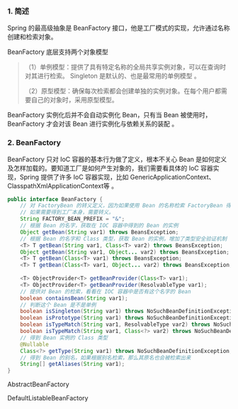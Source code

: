 ### 1. 简述

Spring 的最高级抽象是 BeanFactory 接口，他是工厂模式的实现，允许通过名称创建和检索对象。

BeanFactory 底层支持两个对象模型

> （1）单例模型：提供了具有特定名称的全局共享实例对象，可以在查询时对其进行检索。 Singleton 是默认的、也是最常用的单例模型 。
>
> （2）原型模型：确保每次检索都会创建单独的实例对象。在每个用户都需要自己的对象时，采用原型模型。  

BeanFactory 实例化后并不会自动实例化 Bean，只有当 Bean 被使用时， BeanFactory 才会对该 Bean 进行实例化与依赖关系的装配 。



### 2. BeanFactory

BeanFactory 只对 IoC 容器的基本行为做了定义，根本不关心 Bean 是如何定义及怎样加载的。要知道工厂是如何产生对象的，我们需要看具体的 IoC 容器实现，Spring 提供了许多 IoC 容器实现，比如 GenericApplicationContext、ClasspathXmlApplicationContext等 。

```java
public interface BeanFactory {
    // 对 FactoryBean 的转义定义，因为如果使用 Bean 的名称检索 FactoryBean 得到的对象是工厂生成的对象。
    // 如果需要得到工厂本身，需要转义。
    String FACTORY_BEAN_PREFIX = "&";
	// 根据 Bean 的名字，获取在 IOC 容器中得到的 Bean 的实例
    Object getBean(String var1) throws BeansException;
	// 根据 Bean 的名字和 Class 类型，获取 Bean 的实例，增加了类型安全验证机制
    <T> T getBean(String var1, Class<T> var2) throws BeansException;
    Object getBean(String var1, Object... var2) throws BeansException;
    <T> T getBean(Class<T> var1) throws BeansException;
    <T> T getBean(Class<T> var1, Object... var2) throws BeansException;
	
    <T> ObjectProvider<T> getBeanProvider(Class<T> var1);
    <T> ObjectProvider<T> getBeanProvider(ResolvableType var1);
	// 提供对 Bean 的检索，看看在 IOC 容器中是否有这个名字的 Bean
    boolean containsBean(String var1);
	// 判断这个 Bean 是不是单例
    boolean isSingleton(String var1) throws NoSuchBeanDefinitionException;
    boolean isPrototype(String var1) throws NoSuchBeanDefinitionException;
    boolean isTypeMatch(String var1, ResolvableType var2) throws NoSuchBeanDefinitionException;
    boolean isTypeMatch(String var1, Class<?> var2) throws NoSuchBeanDefinitionException;
	// 得到 Bean 实例的 Class 类型
    @Nullable
    Class<?> getType(String var1) throws NoSuchBeanDefinitionException;
	// 得到 Bean 的别名，如果根据别名检索，那么其原名也会被检索出来
    String[] getAliases(String var1);
}
```

AbstractBeanFactory



DefaultListableBeanFactory

